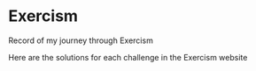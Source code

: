 # Exercism
Record of my journey through Exercism


Here are the solutions for each challenge in the Exercism website
